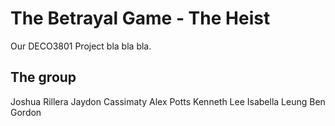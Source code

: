 # The Betrayal Game - The Heist

Our DECO3801 Project bla bla bla.

## The group

Joshua Rillera
Jaydon Cassimaty
Alex Potts
Kenneth Lee
Isabella Leung
Ben Gordon
